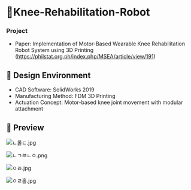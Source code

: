 # 🦿Knee-Rehabilitation-Robot
### Project 

- Paper: Implementation of Motor-Based Wearable Knee Rehabilitation Robot System using 3D Printing (https://philstat.org.ph/index.php/MSEA/article/view/191)

## 🧰 Design Environment
- CAD Software: SolidWorks 2019
- Manufacturing Method: FDM 3D Printing
- Actuation Concept: Motor-based knee joint movement with modular attachment

## 📸 Preview
![ㄴ롫ㄷ.jpg](https://s3-us-west-2.amazonaws.com/secure.notion-static.com/2f70e4a4-54c6-42ed-b009-a8108ae2bed5/%E3%84%B4%EB%A1%AB%E3%84%B7.jpg)

![ㄴㄱㅀㄴㅇ.png](https://s3-us-west-2.amazonaws.com/secure.notion-static.com/94322cc0-8ecf-408a-a5b0-c759ca86b371/%E3%84%B4%E3%84%B1%E3%85%80%E3%84%B4%E3%85%87.png)

![ㅇㅀ.jpg](https://s3-us-west-2.amazonaws.com/secure.notion-static.com/6f886152-d500-449a-a4a6-9a46d505d8ae/%E3%85%87%E3%85%80.jpg)

![ㅇㄹ홀.jpg](https://s3-us-west-2.amazonaws.com/secure.notion-static.com/a8aa24cf-b14a-4b51-b39e-4ac446f5ae67/%E3%85%87%E3%84%B9%ED%99%80.jpg)

